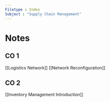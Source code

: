 ```yaml
---
Filetype : Index
Subject : "Supply Chain Management"
---
```


# Notes

## CO 1 
[[Logistics Network]]
[[Network Reconfiguration]]
## CO 2
[[Inventory Management Introduction]]